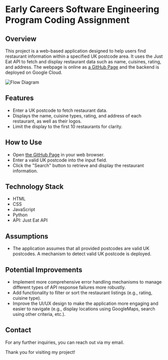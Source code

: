 # Early Careers Software Engineering Program Coding Assignment

## Overview
This project is a web-based application designed to help users find restaurant information within a specified UK postcode area. It uses the Just Eat API to fetch and display restaurant data such as name, cuisines, rating, and address. The webpage is online as [a GitHub Page](https://tilosmsh.github.io/jet_homework/) and the backend is deployed on Google Cloud.

![Flow Diagram](https://i.postimg.cc/yYMtr5dV/justeat-flow.jpg)

## Features
- Enter a UK postcode to fetch restaurant data.
- Displays the name, cuisine types, rating, and address of each restaurant, as well as their logos.
- Limit the display to the first 10 restaurants for clarity.


## How to Use
- Open [the GitHub Page](https://tilosmsh.github.io/jet_homework/) in your web browser.
- Enter a valid UK postcode into the input field.
- Click the "Search" button to retrieve and display the restaurant information.

## Technology Stack
- HTML
- CSS
- JavaScript
- Python
- API: Just Eat API


## Assumptions
- The application assumes that all provided postcodes are valid UK postcodes. A mechanism to detect valid UK postcode is deployed.

## Potential Improvements
- Implement more comprehensive error handling mechanisms to manage different types of API response failures more robustly.
- Add functionality to filter or sort the restaurant listings (e.g., rating, cuisine type).
- Improve the UI/UX design to make the application more engaging and easier to navigate (e.g., display locations using GoogleMaps, search using other criteria, etc.).

## Contact
For any further inquiries, you can reach out via my email.

Thank you for visiting my project!


